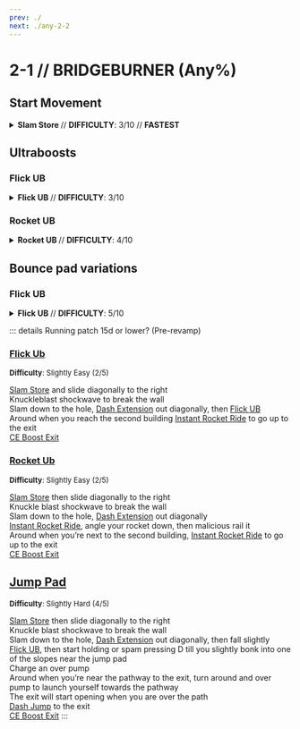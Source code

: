 ```yaml
---
prev: ./
next: ./any-2-2
---
```


# 2-1 // BRIDGEBURNER (Any%)

## Start Movement

<details class=easy>
    <summary>
        <b> Slam Store </b> // <b>DIFFICULTY</b>: 3/10 // <b> FASTEST </b>
    </summary>
<p>
    <a href="/speedrun-tech#slam-storage">Slam Store</a> 
    off of the right wall and slide towards the door opening
    keep sliding until you are besides/on the second pipe and use the Knuckleblast shockwave to break the pipe.
</p>
<p>
    slide towards the opening either straight ahead or <a href="/speedrun-tech#slideways">Slideways</a>.
    proceed through the tunnel until you reach the platform with the stairs going upwards.
</p>
</details>

## Ultraboosts

<div class="hidden-header">

### Flick UB

</div>

<details class=easy>
    <summary>
        <b> Flick UB </b> // <b>DIFFICULTY</b>: 3/10
    </summary>
<p>
    Upon reaching the platform with the stairs continue moving until you are out the way of the stairs. then flick UB towards the end of the level.
</p>
<p>
    Once you reach the second building do a Instant Rocket Ride up to the bridge and do a <a href="/speedrun-tech#ce-boost-exit">CE-boost exit</a>.
</p>
</details>

<div class="hidden-header">

### Rocket UB

</div>
<details class=easy>
    <summary>
        <b> Rocket UB </b> // <b>DIFFICULTY</b>: 4/10
    </summary>
<p>
    Walk off of the platform with the stairs and do a Instant Rocket Ride towards the ending of the level. Then Do a rocket UB after getting past the stairs so you dont hit them.
</p>
<p>
    Once you reach the second building do a Instant Rocket Ride up to the bridge and do a <a href="/speedrun-tech#ce-boost-exit">CE-boost exit</a>.
</p>
</details>

## Bounce pad variations

<div class="hidden-header">

### Flick UB

</div>

<details class=medium>
    <summary>
        <b> Flick UB </b> // <b>DIFFICULTY</b>: 5/10
    </summary>
<p>
    Upon reaching the platform with the stairs walk off the edge and shortly after perform a <a href="/speedrun-tech#flick-ub">Flick UB</a>
    If you did it correctly you should bonk on the platform after the first stair and you should perfectly land on the bouncepad.
</p>
    <div class="warning">
        <div class="warning-header">
            <i class="fa-solid fa-lightbulb"></i>
            Tip
        </div>
        to increase the chance of hitting the bouncepad do <a href="/speedrun-tech#duck-boosting">duckboosts</a> right after the UB
        </div>        
<p>
    Once you reach the second building do a Instant Rocket Ride up to the bridge and do a <a href="/speedrun-tech#ce-boost-exit">CE-boost exit</a>.
</p>
</details>



::: details Running patch 15d or lower? (Pre-revamp)
### [Flick Ub](https://youtu.be/-eq9mjIppO0)
<font size="2">
    <b>Difficulty</b>: Slightly Easy (2/5)
</font>

[Slam Store](/speedrun-tech.md#slam-store) and slide diagonally to the right <br/>
Knuckleblast shockwave to break the wall <br/>
Slam down to the hole,                                                          [Dash Extension](/speedrun-tech.md#dash-extension) out diagonally, then         [Flick UB](/speedrun-tech.md#flick-ub) <br/>
Around when you reach the second building                                   [Instant Rocket Ride](/speedrun-tech.md#instant-rocket-ride) to go up to the exit <br/>
[CE Boost Exit](/speedrun-tech.md#ce-boost-exit) <br/>

### [Rocket Ub](https://youtu.be/pX1UGK8bMAo)
<font size="2">
    <b>Difficulty</b>: Slightly Easy (2/5)
</font>

[Slam Store](/speedrun-tech.md#slam-store) then slide diagonally to the right <br/>
Knuckle blast shockwave to break the wall <br/>
Slam down to the hole,                                                          [Dash Extension](/speedrun-tech.md#dash-extension) out diagonally <br/>
[Instant Rocket Ride](/speedrun-tech.md#instant-rocket-ride), angle your rocket down, then malicious rail it <br/>
Around when you’re next to the second building,                             [Instant Rocket Ride](/speedrun-tech.md#instant-rocket-ride) to go up to the exit <br/>
[CE Boost Exit](/speedrun-tech.md#ce-boost-exit)

## [Jump Pad](https://youtu.be/3koB90MFD9c)
<font size="2">
    <b>Difficulty</b>: Slightly Hard (4/5)
</font>

[Slam Store](/speedrun-tech.md#slam-store) then slide diagonally to the right <br/>
Knuckle blast shockwave to break the wall <br/>
Slam down to the hole,                                                          [Dash Extension](/speedrun-tech.md#dash-extension) out diagonally, then fall slightly <br/>
[Flick UB](/speedrun-tech.md#flick-ub), then start holding or spam pressing D till you slightly bonk into one of the slopes near the jump pad <br/>
Charge an over pump <br/>
Around when you’re near the pathway to the exit, turn around and over pump to launch yourself towards the pathway <br/>
The exit will start opening when you are over the path <br/>
[Dash Jump](/speedrun-tech.md#dash-jump) to the exit <br/>
[CE Boost Exit](/speedrun-tech.md#ce-boost-exit)
:::